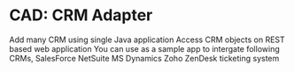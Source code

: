 # CAD: CRM Adapter
Add many CRM using single Java application
Access CRM objects on REST based web application
You can use as a sample app to intergate following CRMs,
	SalesForce
	NetSuite
	MS Dynamics
	Zoho
	ZenDesk ticketing system
